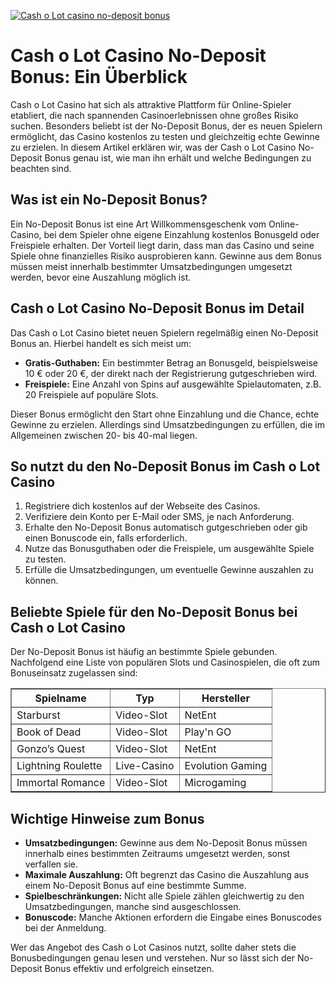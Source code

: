 [![Cash o Lot casino no-deposit bonus](https://123-caf.pages.dev/gitsignup.png)](https://vrmoo.ru/Bt82HjjY)

<h1>Cash o Lot Casino No-Deposit Bonus: Ein Überblick</h1>  <p>Cash o Lot Casino hat sich als attraktive Plattform für Online-Spieler etabliert, die nach spannenden Casinoerlebnissen ohne großes Risiko suchen. Besonders beliebt ist der No-Deposit Bonus, der es neuen Spielern ermöglicht, das Casino kostenlos zu testen und gleichzeitig echte Gewinne zu erzielen. In diesem Artikel erklären wir, was der Cash o Lot Casino No-Deposit Bonus genau ist, wie man ihn erhält und welche Bedingungen zu beachten sind.</p>  <h2>Was ist ein No-Deposit Bonus?</h2>  <p>Ein No-Deposit Bonus ist eine Art Willkommensgeschenk vom Online-Casino, bei dem Spieler ohne eigene Einzahlung kostenlos Bonusgeld oder Freispiele erhalten. Der Vorteil liegt darin, dass man das Casino und seine Spiele ohne finanzielles Risiko ausprobieren kann. Gewinne aus dem Bonus müssen meist innerhalb bestimmter Umsatzbedingungen umgesetzt werden, bevor eine Auszahlung möglich ist.</p>  <h2>Cash o Lot Casino No-Deposit Bonus im Detail</h2>  <p>Das Cash o Lot Casino bietet neuen Spielern regelmäßig einen No-Deposit Bonus an. Hierbei handelt es sich meist um:</p>  <ul>   <li><strong>Gratis-Guthaben:</strong> Ein bestimmter Betrag an Bonusgeld, beispielsweise 10 € oder 20 €, der direkt nach der Registrierung gutgeschrieben wird.</li>   <li><strong>Freispiele:</strong> Eine Anzahl von Spins auf ausgewählte Spielautomaten, z.B. 20 Freispiele auf populäre Slots.</li> </ul>  <p>Dieser Bonus ermöglicht den Start ohne Einzahlung und die Chance, echte Gewinne zu erzielen. Allerdings sind Umsatzbedingungen zu erfüllen, die im Allgemeinen zwischen 20- bis 40-mal liegen.</p>  <h2>So nutzt du den No-Deposit Bonus im Cash o Lot Casino</h2>  <ol>   <li>Registriere dich kostenlos auf der Webseite des Casinos.</li>   <li>Verifiziere dein Konto per E-Mail oder SMS, je nach Anforderung.</li>   <li>Erhalte den No-Deposit Bonus automatisch gutgeschrieben oder gib einen Bonuscode ein, falls erforderlich.</li>   <li>Nutze das Bonusguthaben oder die Freispiele, um ausgewählte Spiele zu testen.</li>   <li>Erfülle die Umsatzbedingungen, um eventuelle Gewinne auszahlen zu können.</li> </ol>  <h2>Beliebte Spiele für den No-Deposit Bonus bei Cash o Lot Casino</h2>  <p>Der No-Deposit Bonus ist häufig an bestimmte Spiele gebunden. Nachfolgend eine Liste von populären Slots und Casinospielen, die oft zum Bonuseinsatz zugelassen sind:</p>  <table border="1" cellpadding="8" cellspacing="0">   <thead>     <tr>       <th>Spielname</th>       <th>Typ</th>       <th>Hersteller</th>     </tr>   </thead>   <tbody>     <tr>       <td>Starburst</td>       <td>Video-Slot</td>       <td>NetEnt</td>     </tr>     <tr>       <td>Book of Dead</td>       <td>Video-Slot</td>       <td>Play'n GO</td>     </tr>     <tr>       <td>Gonzo’s Quest</td>       <td>Video-Slot</td>       <td>NetEnt</td>     </tr>     <tr>       <td>Lightning Roulette</td>       <td>Live-Casino</td>       <td>Evolution Gaming</td>     </tr>     <tr>       <td>Immortal Romance</td>       <td>Video-Slot</td>       <td>Microgaming</td>     </tr>   </tbody> </table>  <h2>Wichtige Hinweise zum Bonus</h2>  <ul>   <li><strong>Umsatzbedingungen:</strong> Gewinne aus dem No-Deposit Bonus müssen innerhalb eines bestimmten Zeitraums umgesetzt werden, sonst verfallen sie.</li>   <li><strong>Maximale Auszahlung:</strong> Oft begrenzt das Casino die Auszahlung aus einem No-Deposit Bonus auf eine bestimmte Summe.</li>   <li><strong>Spielbeschränkungen:</strong> Nicht alle Spiele zählen gleichwertig zu den Umsatzbedingungen, manche sind ausgeschlossen.</li>   <li><strong>Bonuscode:</strong> Manche Aktionen erfordern die Eingabe eines Bonuscodes bei der Anmeldung.</li> </ul>  <p>Wer das Angebot des Cash o Lot Casinos nutzt, sollte daher stets die Bonusbedingungen genau lesen und verstehen. Nur so lässt sich der No-Deposit Bonus effektiv und erfolgreich einsetzen.</p>